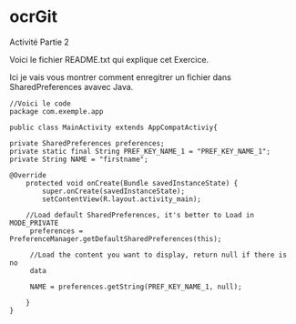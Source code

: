 # ocrGit
Activité Partie 2

Voici le fichier README.txt qui explique cet Exercice.

Ici je vais vous montrer comment enregitrer un fichier dans SharedPreferences avavec Java.

	//Voici le code
	package com.exemple.app

	public class MainActivity extends AppCompatActiviy{

	private SharedPreferences preferences;
	private static final String PREF_KEY_NAME_1 = "PREF_KEY_NAME_1";
	private String NAME = "firstname";

	@Override
    	protected void onCreate(Bundle savedInstanceState) {
        	super.onCreate(savedInstanceState);
        	setContentView(R.layout.activity_main);

		//Load default SharedPreferences, it's better to Load in MODE_PRIVATE
		 preferences = PreferenceManager.getDefaultSharedPreferences(this);

		 //Load the content you want to display, return null if there is no 
		 data

		 NAME = preferences.getString(PREF_KEY_NAME_1, null);

		}
	}
